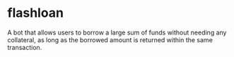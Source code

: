# flashloan
A bot  that allows users to borrow a large sum of funds without needing any collateral, as long as the borrowed amount is returned within the same transaction.
